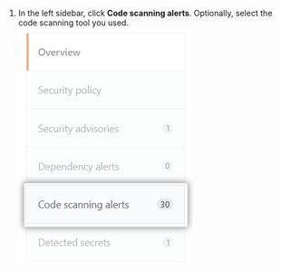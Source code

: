 1. In the left sidebar, click **Code scanning alerts**. Optionally, select the code scanning tool you used.
  !["Code scanning alerts" tab](/assets/images/help/repository/sidebar-code-scanning-alerts.png)
